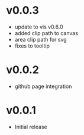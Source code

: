 v0.0.3
==================
* update to vis v0.6.0
* added clip path to canvas
* area clip path for svg
* fixes to tooltip

v0.0.2
==================
* github page integration

v0.0.1
==================
* Initial release
